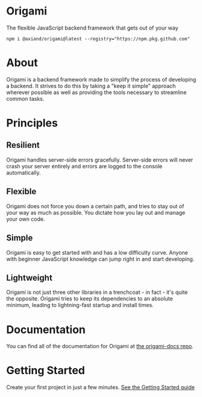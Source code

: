 # Origami
The flexible JavaScript backend framework that gets out of your way

```
npm i @axiand/origami@latest --registry="https://npm.pkg.github.com"
```

# About
Origami is a backend framework made to simplify the process of developing a backend. It strives to do this by taking a "keep it simple" approach wherever possible as well as providing the tools necessary to streamline common tasks.

# Principles
## Resilient
Origami handles server-side errors gracefully. Server-side errors will never crash your server entirely and errors are logged to the console automatically.

## Flexible
Origami does not force you down a certain path, and tries to stay out of your way as much as possible. You dictate how you lay out and manage your own code.

## Simple
Origami is easy to get started with and has a low difficulty curve. Anyone with beginner JavaScript knowledge can jump right in and start developing.

## Lightweight
Origami is not just three other libraries in a trenchcoat - in fact - it's quite the opposite. Origami tries to keep its dependencies to an absolute minimum, leading to lightning-fast startup and install times.

# Documentation
You can find all of the documentation for Origami at [the origami-docs repo](https://github.com/axiand/origami-docs).

# Getting Started
Create your first project in just a few minutes. [See the Getting Started guide](https://github.com/axiand/origami-docs/blob/master/Getting%20Started/Intro.md)
